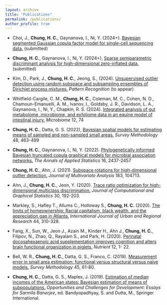 ```yaml
---
layout: archive
title: "Publications"
permalink: /publications/
author_profile: true
---
```


<!---  * authors (2023). title of the paper. *journal*. [[URL]](https://). [[GitHub]](https://). --->

<!--- * Ahn, S., Cha, H., **Chung, H. C.**, Ahn, J. (2024+), Monotone clustering. (Submitted) --->

* Choi, J., **Chung, H. C.**, Gaynanova, I., Ni, Y. (2024+). [Bayesian segmented Gaussian copula factor model for single-cell sequencing data.](https://arxiv.org/abs/2403.15983) (submitted)

* **Chung, H. C.**, Gaynanova, I., Ni, Y. (2024+), [Sparse semiparametric discriminant analysis for high-dimensional zero-inflated data.](https://arxiv.org/abs/2208.03734) (submitted)

* Kim, D., Park, J., **Chung, H. C.**, Jeong, S., (2024). [Unsupervised outlier detection using random subspace and subsampling ensembles of Dirichlet process mixtures.](https://arxiv.org/abs/2401.00773) *Pattern Recognition* (to appear)

* Whitfield-Cargile, C. M., **Chung, H. C.**, Coleman, M. C., Cohen, N. D., Chamoun-Emanuelli, A. M., Ivanov, I., Goldsby, J. R., Davidson, L. A., Gaynanova, I., Ni, Y., Chapkin, R. S. (2024). [Integrated analysis of gut metabolome, microbiome, and exfoliome data in an equine model of intestinal injury.](https://microbiomejournal.biomedcentral.com/counter/pdf/10.1186/s40168-024-01785-1.pdf) *Microbiome* 12, 74

* **Chung, H. C.**, Datta, G. S. (2022), [Bayesian spatial models for estimating means of sampled and non-sampled small areas.](https://www150.statcan.gc.ca/n1/pub/12-001-x/2022002/article/00012-eng.htm) *Survey Methodology* 48, 463-489

* **Chung, H. C.**, Gaynanova, I., Ni, Y. (2022). [Phylogenetically informed Bayesian truncated copula graphical models for microbial association networks.](https://projecteuclid.org/journals/annals-of-applied-statistics/volume-16/issue-4/Phylogenetically-informed-Bayesian-truncated-copula-graphical-models-for-microbial-association/10.1214/21-AOAS1598.short) *The Annals of Applied Statistics* 16, 2437-2457

* **Chung, H. C.**, Ahn, J. (2021). [Subspace rotations for high-dimensional outlier detection.](https://www.sciencedirect.com/science/article/abs/pii/S0047259X20302943) *Journal of Multivariate Analysis* 183, 104713.


* Ahn, J., **Chung, H. C.**, Jeon, Y. (2020). [Trace ratio optimization for high-dimensional multiclass discrimination.](https://www.tandfonline.com/doi/abs/10.1080/10618600.2020.1807352?journalCode=ucgs20) *Journal of Computational and Graphical Statistics* 30, 192-203.

* Markley, S., Hafley T., Allums C., Holloway S., **Chung, H. C.** (2020). [The limits of homeownership: Racial capitalism, black wealth, and the appreciation gap in Atlanta.](https://onlinelibrary.wiley.com/doi/abs/10.1111/1468-2427.12873) *International Journal of Urban and Regional Research* 44, 310-328.

* Fang, X., Sun, W., Jeon J., Azain M., Kinder H., Ahn J., **Chung, H. C.**, Filipov, N., Zhao, Q., Rayalam S., and Park, H. (2020). [Perinatal docosahexaenoic acid supplementation improves cognition and alters brain functional organization in piglets.](https://www.mdpi.com/2072-6643/12/7/2090) *Nutrient* 12, 1- 22.  

* Bell, W. R., **Chung, H. C.**, Datta, G. S., Franco, C. (2019). [Measurement error in small area estimation: functional versus structural versus naïve models.](https://www150.statcan.gc.ca/n1/pub/12-001-x/2019001/article/00005-eng.htm) *Survey Methodology* 45, 61-80.

* **Chung, H. C.**, Datta, G. S., Maples, J. (2019). [Estimation of median incomes of the American states: Bayesian estimation of means of subpopulations.](https://link.springer.com/chapter/10.1007/978-981-13-9981-7_23) *Opportunities and Challenges for Development: Essays for Sarmila Banerjee*, ed. Bandyopadhyay, S. and Dutta, M., Springer International.



